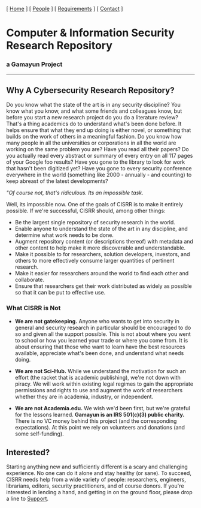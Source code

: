 [ [Home](index.md) ] [ [People](people.md) ] [ [Requirements](requirements.md) ] [ [Contact](contact.md) ]

# Computer & Information Security Research Repository
### a Gamayun Project

***

## Why A Cybersecurity Research Repository?

Do you know what the state of the art is in any security discipline? You know what you know, and what some friends and colleagues know, but before you start a new research project do you do a literature review? That's a thing academics do to understand what's been done before. It helps ensure that what they end up doing is either novel, or something that builds on the work of others in a meaningful fashion. Do you know how many people in all the universities or corporations in all the world are working on the same problem you are? Have you read all their papers? Do you actually read every abstract or summary of every entry on all 117 pages of your Google foo results?  Have you gone to the library to look for work that hasn't been digitized yet? Have you gone to every security conference everywhere in the world (something like 2000 - annually - and counting) to keep abreast of the latest developments?

*"Of course not, that's ridiculous. Its an impossible task.*

Well, its impossible now. One of the goals of CISRR is to make it entirely possible. If we're successful, CISRR should, among other things:

* Be the largest single repository of security research in the world.
* Enable anyone to understand the state of the art in any discipline, and determine what work needs to be done.
* Augment repository content (or descriptions thereof) with metadata and other content to help make it more discoverable and understandable.
* Make it possible to for researchers, solution developers, investors, and others to more effectively consume larger quantities of pertinent research.
* Make it easier for researchers around the world to find each other and collaborate.
* Ensure that researchers get their work distributed as widely as possible so that it can be put to effective use.

### What CISRR is Not

* **We are not gatekeeping.** Anyone who wants to get into security in general and security research in particular should be encouraged to do so and given all the support possible. This is not about where you went to school or how you learned your trade or where you come from. It is about ensuring that those who want to learn have the best resources available, appreciate what's been done, and understand what needs doing.
      
* **We are not Sci-Hub.** While we understand the motivation for such an effort (the racket that is academic publishing), we're not down with piracy. We will work within existing legal regimes to gain the appropriate permissions and rights to use and augment the work of researchers whether they are in academia, industry, or independent.

* **We are not Academia.edu.** We wish we'd been first, but we're grateful for the lessons learned. **Gamayun is an IRS 501(c)(3) public charity.** There is no VC money behind this project (and the corresponding expectations). At this point we rely on volunteers and donations (and some self-funding).

## Interested?

Starting anything new and sufficiently different is a scary and challenging experience. No one can do it alone and stay healthy (or sane). To succeed, CISRR needs help from a wide variety of people: researchers, engineers, librarians, editors, security practitioners, and of course donors. If you're interested in lending a hand, and getting in on the ground floor, please drop a line to [Support](mailto:support@gamayun.org).
